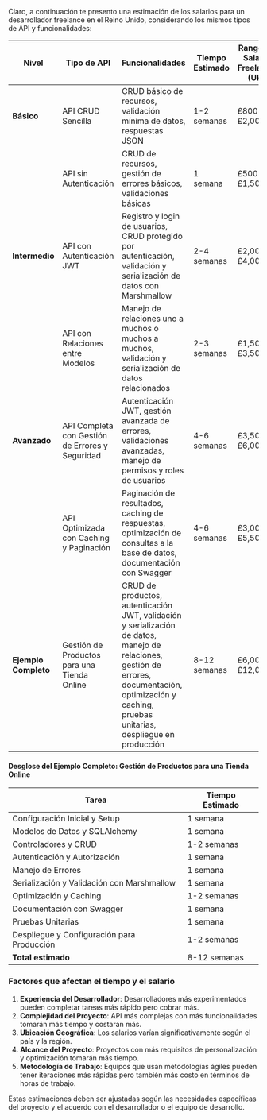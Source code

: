 Claro, a continuación te presento una estimación de los salarios para un desarrollador freelance en el Reino Unido, considerando los mismos tipos de API y funcionalidades:

| Nivel        | Tipo de API                               | Funcionalidades                                          | Tiempo Estimado       | Rango de Salario Freelance (UK) |
|--------------|-------------------------------------------|----------------------------------------------------------|-----------------------|---------------------------------|
| **Básico**   | API CRUD Sencilla                         | CRUD básico de recursos, validación mínima de datos, respuestas JSON | 1-2 semanas           | £800 - £2,000                    |
|              | API sin Autenticación                     | CRUD de recursos, gestión de errores básicos, validaciones básicas | 1 semana              | £500 - £1,500                    |
| **Intermedio**| API con Autenticación JWT                | Registro y login de usuarios, CRUD protegido por autenticación, validación y serialización de datos con Marshmallow | 2-4 semanas           | £2,000 - £4,000                  |
|              | API con Relaciones entre Modelos          | Manejo de relaciones uno a muchos o muchos a muchos, validación y serialización de datos relacionados | 2-3 semanas           | £1,500 - £3,500                  |
| **Avanzado** | API Completa con Gestión de Errores y Seguridad | Autenticación JWT, gestión avanzada de errores, validaciones avanzadas, manejo de permisos y roles de usuarios | 4-6 semanas       | £3,500 - £6,000                  |
|              | API Optimizada con Caching y Paginación   | Paginación de resultados, caching de respuestas, optimización de consultas a la base de datos, documentación con Swagger | 4-6 semanas           | £3,000 - £5,500                  |
| **Ejemplo Completo** | Gestión de Productos para una Tienda Online | CRUD de productos, autenticación JWT, validación y serialización de datos, manejo de relaciones, gestión de errores, documentación, optimización y caching, pruebas unitarias, despliegue en producción | 8-12 semanas | £6,000 - £12,000                  |

#### Desglose del Ejemplo Completo: Gestión de Productos para una Tienda Online

| Tarea                                         | Tiempo Estimado       |
|-----------------------------------------------|-----------------------|
| Configuración Inicial y Setup                 | 1 semana              |
| Modelos de Datos y SQLAlchemy                 | 1 semana              |
| Controladores y CRUD                          | 1-2 semanas           |
| Autenticación y Autorización                  | 1 semana              |
| Manejo de Errores                             | 1 semana              |
| Serialización y Validación con Marshmallow    | 1 semana              |
| Optimización y Caching                        | 1-2 semanas           |
| Documentación con Swagger                     | 1 semana              |
| Pruebas Unitarias                             | 1 semana              |
| Despliegue y Configuración para Producción    | 1-2 semanas           |
| **Total estimado**                            | 8-12 semanas          |

### Factores que afectan el tiempo y el salario

1. **Experiencia del Desarrollador**: Desarrolladores más experimentados pueden completar tareas más rápido pero cobrar más.
2. **Complejidad del Proyecto**: API más complejas con más funcionalidades tomarán más tiempo y costarán más.
3. **Ubicación Geográfica**: Los salarios varían significativamente según el país y la región.
4. **Alcance del Proyecto**: Proyectos con más requisitos de personalización y optimización tomarán más tiempo.
5. **Metodología de Trabajo**: Equipos que usan metodologías ágiles pueden tener iteraciones más rápidas pero también más costo en términos de horas de trabajo.

Estas estimaciones deben ser ajustadas según las necesidades específicas del proyecto y el acuerdo con el desarrollador o el equipo de desarrollo.